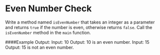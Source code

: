 # Even Number Check

Write a method named `isEvenNumber` that takes an integer as a parameter and 
returns `true` if the number is even, otherwise returns `false`. Call the 
`isEvenNumber` method in the `main` function.

####Example Output:
Input: 10
Output: 10 is an even number.
Input: 15
Output: 15 is not an even number.

